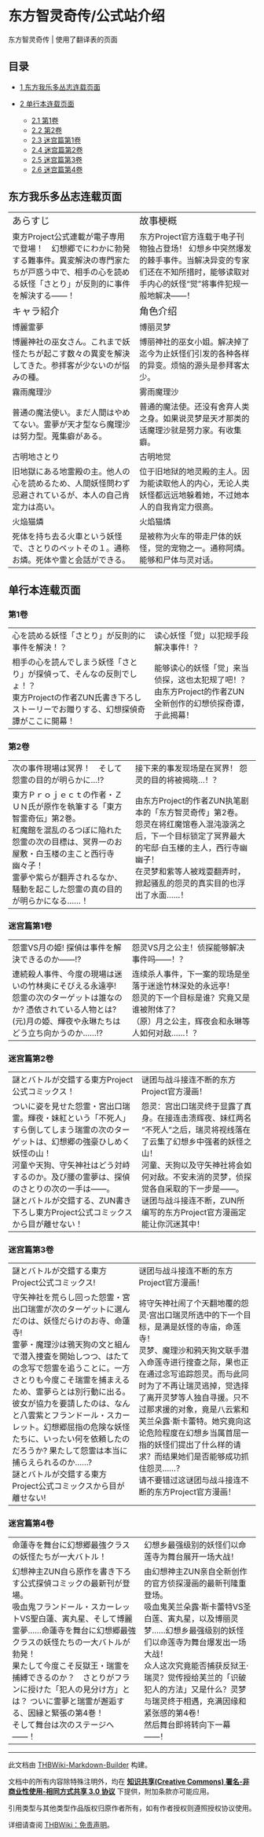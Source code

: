 # 东方智灵奇传/公式站介绍

<!-- source html: G:\repos\THBWiki-Markdown-Builder\THBWikiMarkdown\Temp\main\f\ff\ns0%3A%E4%B8%9C%E6%96%B9%E6%99%BA%E7%81%B5%E5%A5%87%E4%BC%A0%2F%E5%85%AC%E5%BC%8F%E7%AB%99%E4%BB%8B%E7%BB%8D.html -->

东方智灵奇传 | 使用了翻译表的页面

  
  

  


## 目录

- [1 东方我乐多丛志连载页面](#东方我乐多丛志连载页面)
- [2 单行本连载页面](#单行本连载页面)

  - [2.1 第1卷](#第1卷)
  - [2.2 第2卷](#第2卷)
  - [2.3 迷宫篇第1卷](#迷宫篇第1卷)
  - [2.4 迷宫篇第2卷](#迷宫篇第2卷)
  - [2.5 迷宫篇第3卷](#迷宫篇第3卷)
  - [2.6 迷宫篇第4卷](#迷宫篇第4卷)








## 东方我乐多丛志连载页面

<table><tbody><tr class="tt-content-header" id="东方我乐多丛志连载页面-1" data-pos="&#91;&quot;\u4e1c\u65b9\u6211\u4e50\u591a\u4e1b\u5fd7\u8fde\u8f7d\u9875\u9762&quot;,1&#93;"><td class="tt-jah" lang="ja"><div class="poem"><big>あらすじ</big></div></td><td class="tt-zhh" lang="zh"><div class="poem"><big>故事梗概</big></div></td></tr><tr class="tt-content" id="东方我乐多丛志连载页面-2" data-pos="&#91;&quot;\u4e1c\u65b9\u6211\u4e50\u591a\u4e1b\u5fd7\u8fde\u8f7d\u9875\u9762&quot;,2&#93;"><td class="tt-ja" lang="ja"><div class="poem">東方Project公式連載が電子専用で登場！　幻想郷でにわかに勃発する難事件。異変解決の専門家たちが戸惑う中で、相手の心を読める妖怪「さとり」が反則的に事件を解決する――！</div></td><td class="tt-zh" lang="zh"><div class="poem">东方Project官方连载于电子刊物独占登场！ 幻想乡中突然爆发的棘手事件。当解决异变的专家们还在不知所措时，能够读取对手内心的妖怪“觉”将事件犯规一般地解决——！</div></td></tr><tr class="tt-content-header" id="东方我乐多丛志连载页面-3" data-pos="&#91;&quot;\u4e1c\u65b9\u6211\u4e50\u591a\u4e1b\u5fd7\u8fde\u8f7d\u9875\u9762&quot;,3&#93;"><td class="tt-jah" lang="ja"><div class="poem"><big>キャラ紹介</big></div></td><td class="tt-zhh" lang="zh"><div class="poem"><big>角色介绍</big></div></td></tr><tr class="tt-content-header" id="东方我乐多丛志连载页面-4" data-pos="&#91;&quot;\u4e1c\u65b9\u6211\u4e50\u591a\u4e1b\u5fd7\u8fde\u8f7d\u9875\u9762&quot;,4&#93;"><td class="tt-jah" lang="ja"><div class="poem">博麗霊夢</div></td><td class="tt-zhh" lang="zh"><div class="poem">博丽灵梦</div></td></tr><tr class="tt-content" id="东方我乐多丛志连载页面-5" data-pos="&#91;&quot;\u4e1c\u65b9\u6211\u4e50\u591a\u4e1b\u5fd7\u8fde\u8f7d\u9875\u9762&quot;,5&#93;"><td class="tt-ja" lang="ja"><div class="poem">博麗神社の巫女さん。これまで妖怪たちが起こす数々の異変を解決してきた。参拝客が少ないのが悩みの種。</div></td><td class="tt-zh" lang="zh"><div class="poem">博丽神社的巫女小姐。解决掉了迄今为止妖怪们引发的各种各样的异变。烦恼的源头是参拜客太少。</div></td></tr><tr class="tt-content-header" id="东方我乐多丛志连载页面-6" data-pos="&#91;&quot;\u4e1c\u65b9\u6211\u4e50\u591a\u4e1b\u5fd7\u8fde\u8f7d\u9875\u9762&quot;,6&#93;"><td class="tt-jah" lang="ja"><div class="poem">霧雨魔理沙</div></td><td class="tt-zhh" lang="zh"><div class="poem">雾雨魔理沙</div></td></tr><tr class="tt-content" id="东方我乐多丛志连载页面-7" data-pos="&#91;&quot;\u4e1c\u65b9\u6211\u4e50\u591a\u4e1b\u5fd7\u8fde\u8f7d\u9875\u9762&quot;,7&#93;"><td class="tt-ja" lang="ja"><div class="poem">普通の魔法使い。まだ人間はやめてない。霊夢が天才型なら魔理沙は努力型。蒐集癖がある。</div></td><td class="tt-zh" lang="zh"><div class="poem">普通的魔法使。还没有舍弃人类之身。如果说灵梦是天才那类的话魔理沙就是努力家。有收集癖。</div></td></tr><tr class="tt-content-header" id="东方我乐多丛志连载页面-8" data-pos="&#91;&quot;\u4e1c\u65b9\u6211\u4e50\u591a\u4e1b\u5fd7\u8fde\u8f7d\u9875\u9762&quot;,8&#93;"><td class="tt-jah" lang="ja"><div class="poem">古明地さとり</div></td><td class="tt-zhh" lang="zh"><div class="poem">古明地觉</div></td></tr><tr class="tt-content" id="东方我乐多丛志连载页面-9" data-pos="&#91;&quot;\u4e1c\u65b9\u6211\u4e50\u591a\u4e1b\u5fd7\u8fde\u8f7d\u9875\u9762&quot;,9&#93;"><td class="tt-ja" lang="ja"><div class="poem">旧地獄にある地霊殿の主。他人の心を読めるため、人間妖怪問わず忌避されているが、本人の自己肯定力は高い。</div></td><td class="tt-zh" lang="zh"><div class="poem">位于旧地狱的地灵殿的主人。因为能读取他人的内心，无论人类妖怪都远远地躲着她，不过她本人的自我肯定力很高。</div></td></tr><tr class="tt-content-header" id="东方我乐多丛志连载页面-10" data-pos="&#91;&quot;\u4e1c\u65b9\u6211\u4e50\u591a\u4e1b\u5fd7\u8fde\u8f7d\u9875\u9762&quot;,10&#93;"><td class="tt-jah" lang="ja"><div class="poem">火焔猫燐</div></td><td class="tt-zhh" lang="zh"><div class="poem">火焰猫燐</div></td></tr><tr class="tt-content" id="东方我乐多丛志连载页面-11" data-pos="&#91;&quot;\u4e1c\u65b9\u6211\u4e50\u591a\u4e1b\u5fd7\u8fde\u8f7d\u9875\u9762&quot;,11&#93;"><td class="tt-ja" lang="ja"><div class="poem">死体を持ち去る火車という妖怪で、さとりのペットその１。通称お燐。死体や霊と会話ができる。</div></td><td class="tt-zh" lang="zh"><div class="poem">是被称为火车的带走尸体的妖怪，觉的宠物之一。通称阿燐。能够和尸体与灵对话。</div></td></tr></tbody></table>



## 单行本连载页面

### 第1卷

<table><tbody><tr class="tt-content-header" id="第1卷-1" data-pos="&#91;&quot;\u7b2c1\u5377&quot;,1&#93;"><td class="tt-jah" lang="ja"><div class="poem">心を読める妖怪「さとり」が反則的に事件を解決！？</div></td><td class="tt-zhh" lang="zh"><div class="poem">读心妖怪「觉」以犯规手段解决事件！？</div></td></tr><tr class="tt-content" id="第1卷-2" data-pos="&#91;&quot;\u7b2c1\u5377&quot;,2&#93;"><td class="tt-ja" lang="ja"><div class="poem">相手の心を読んでしまう妖怪「さとり」が探偵って、そんなの反則でしょ！？<br>東方Projectの作者ZUN氏書き下ろしストーリーでお贈りする、幻想探偵奇譚がここに開幕！</div></td><td class="tt-zh" lang="zh"><div class="poem">能够读心的妖怪「觉」来当侦探，这也太犯规了吧！？<br>由东方Project的作者ZUN全新创作的幻想侦探奇谭，于此揭幕！</div></td></tr></tbody></table>



### 第2卷

<table><tbody><tr class="tt-content-header" id="第2卷-1" data-pos="&#91;&quot;\u7b2c2\u5377&quot;,1&#93;"><td class="tt-jah" lang="ja"><div class="poem">次の事件現場は冥界！　そして怨霊の目的が明らかに…!?</div></td><td class="tt-zhh" lang="zh"><div class="poem">接下来的事发现场是在冥界！ 怨灵的目的将被揭晓…！？</div></td></tr><tr class="tt-content" id="第2卷-2" data-pos="&#91;&quot;\u7b2c2\u5377&quot;,2&#93;"><td class="tt-ja" lang="ja"><div class="poem">東方Ｐｒｏｊｅｃｔの作者・ＺＵＮ氏が原作を執筆する「東方智霊奇伝」第2巻。<br>紅魔館を混乱のるつぼに陥れた怨霊の次の目標は、冥界一のお屋敷・白玉楼の主こと西行寺幽々子！<br>霊夢や紫らが翻弄されるなか、騒動を起こした怨霊の真の目的が明らかになる……！</div></td><td class="tt-zh" lang="zh"><div class="poem">由东方Project的作者ZUN执笔剧本的「东方智灵奇传」第2卷。<br>怨灵在将红魔馆卷入混沌漩涡之后，下一个目标锁定了冥界最大的宅邸·白玉楼的主人，西行寺幽幽子！<br>在灵梦和紫等人被戏耍翻弄时，掀起骚乱的怨灵的真实目的也浮出了水面……！</div></td></tr></tbody></table>



### 迷宫篇第1卷

<table><tbody><tr class="tt-content-header" id="迷宫篇第1卷-1" data-pos="&#91;&quot;\u8ff7\u5bab\u7bc7\u7b2c1\u5377&quot;,1&#93;"><td class="tt-jah" lang="ja"><div class="poem">怨霊VS月の姫! 探偵は事件を解決できるのか――!?</div></td><td class="tt-zhh" lang="zh"><div class="poem">怨灵VS月之公主！侦探能够解决事件吗——！？</div></td></tr><tr class="tt-content" id="迷宫篇第1卷-2" data-pos="&#91;&quot;\u8ff7\u5bab\u7bc7\u7b2c1\u5377&quot;,2&#93;"><td class="tt-ja" lang="ja"><div class="poem">連続殺人事件、今度の現場は迷いの竹林奥にそびえる永遠亭!<br>怨霊の次のターゲットは誰なのか? 憑依されている人物とは?<br>(元)月の姫、輝夜や永琳たちはどう立ち向かうのか……!?</div></td><td class="tt-zh" lang="zh"><div class="poem">连续杀人事件，下一案的现场是坐落于迷途竹林深处的永远亭！<br>怨灵的下一个目标是谁？究竟又是谁被附体了？<br>（原）月之公主，辉夜会和永琳等人如何对敌……！？</div></td></tr></tbody></table>



### 迷宫篇第2卷

<table><tbody><tr class="tt-content-header" id="迷宫篇第2卷-1" data-pos="&#91;&quot;\u8ff7\u5bab\u7bc7\u7b2c2\u5377&quot;,1&#93;"><td class="tt-jah" lang="ja"><div class="poem">謎とバトルが交錯する東方Project公式コミックス！</div></td><td class="tt-zhh" lang="zh"><div class="poem">谜团与战斗接连不断的东方Project官方漫画！</div></td></tr><tr class="tt-content" id="迷宫篇第2卷-2" data-pos="&#91;&quot;\u8ff7\u5bab\u7bc7\u7b2c2\u5377&quot;,2&#93;"><td class="tt-ja" lang="ja"><div class="poem">ついに姿を見せた怨霊・宮出口瑞霊。輝夜・妹紅という「不死人」すら倒してしまう瑞霊の次のターゲットは、幻想郷の強豪ひしめく妖怪の山！<br>河童や天狗、守矢神社はどう対峙するのか。及び腰の霊夢は、探偵のさとりの次の一手は――。<br>謎とバトルが交錯する、ZUN書き下ろし東方Project公式コミックスから目が離せない！</div></td><td class="tt-zh" lang="zh"><div class="poem">怨灵：宫出口瑞灵终于显露了真身。在接连击溃辉夜、妹红两名“不死人”之后，瑞灵将视线落在了云集了幻想乡中强者的妖怪之山！<br>河童、天狗以及守矢神社将会如何对敌。不安未消的灵梦，侦探觉各自采取的下一步是——。<br>谜团与战斗接连不断，ZUN所编写的东方Project官方漫画定能让你沉迷其中！</div></td></tr></tbody></table>



### 迷宫篇第3卷

<table><tbody><tr class="tt-content-header" id="迷宫篇第3卷-1" data-pos="&#91;&quot;\u8ff7\u5bab\u7bc7\u7b2c3\u5377&quot;,1&#93;"><td class="tt-jah" lang="ja"><div class="poem">謎とバトルが交錯する東方Project公式コミックス!</div></td><td class="tt-zhh" lang="zh"><div class="poem">谜团与战斗接连不断的东方Project官方漫画！</div></td></tr><tr class="tt-content" id="迷宫篇第3卷-2" data-pos="&#91;&quot;\u8ff7\u5bab\u7bc7\u7b2c3\u5377&quot;,2&#93;"><td class="tt-ja" lang="ja"><div class="poem">守矢神社を荒らし回った怨霊・宮出口瑞霊が次のターゲットに選んだのは、妖怪だらけのお寺、命蓮寺!<br>霊夢・魔理沙は鴉天狗の文と組んで潜入捜査を開始しつつ、はたての念写で怨霊を追うことに。一方さとりも今度こそ瑞霊を捕まえるため、霊夢らとは別行動に出る。彼女が協力を要請したのは、なんと八雲紫とフランドール・スカーレット。幻想郷屈指の危険な妖怪たちに、いったい何を依頼したのだろうか? 果たして怨霊は本当に捕らえられるのか……?<br>謎とバトルが交錯する東方Project公式コミックスから目が離せない!</div></td><td class="tt-zh" lang="zh"><div class="poem">将守矢神社闹了个天翻地覆的怨灵·宫出口瑞灵所选中的下一个目标，是满是妖怪的寺庙，命莲寺！<br>灵梦、魔理沙和鸦天狗文联手潜入命莲寺进行搜查之际，果也正在通过念写追踪怨灵。而与此同时为了不再让瑞灵逃掉，觉选择了离开灵梦等人独自寻援。只不过那求援的对象，竟是八云紫和芙兰朵露·斯卡蕾特。她究竟向这论危险程度在幻想乡当属首屈一指的妖怪们提出了什么样的请求？而结果她们是否能够成功抓住怨灵……？<br>请不要错过这谜团与战斗接连不断的东方Project官方漫画！</div></td></tr></tbody></table>



### 迷宫篇第4卷

<table><tbody><tr class="tt-content-header" id="迷宫篇第4卷-1" data-pos="&#91;&quot;\u8ff7\u5bab\u7bc7\u7b2c4\u5377&quot;,1&#93;"><td class="tt-jah" lang="ja"><div class="poem">命蓮寺を舞台に幻想郷最強クラスの妖怪たちが一大バトル！</div></td><td class="tt-zhh" lang="zh"><div class="poem">幻想乡最强级别的妖怪们以命莲寺为舞台展开一场大战！</div></td></tr><tr class="tt-content" id="迷宫篇第4卷-2" data-pos="&#91;&quot;\u8ff7\u5bab\u7bc7\u7b2c4\u5377&quot;,2&#93;"><td class="tt-ja" lang="ja"><div class="poem">幻想神主ZUN自ら原作を書き下ろす公式探偵コミックの最新刊が登場。<br>吸血鬼フランドール・スカーレットVS聖白蓮、寅丸星、そして博麗霊夢……命蓮寺を舞台に幻想郷最強クラスの妖怪たちの一大バトルが勃発！<br>果たして今度こそ反獄王・瑞霊を捕縛できるのか？　さとりがフランに授けた「犯人の見分け方」とは？ ついに霊夢と瑞霊が邂逅する、因縁と緊張の第4巻！<br>そして舞台は次のステージへ――！</div></td><td class="tt-zh" lang="zh"><div class="poem">由幻想神主ZUN亲自全新创作的官方侦探漫画的最新刊隆重登场。<br>吸血鬼芙兰朵露·斯卡蕾特VS圣白莲、寅丸星，以及博丽灵梦……幻想乡最强级别的妖怪们以命莲寺为舞台爆发出一场大战！<br>众人这次究竟能否捕获反狱王·瑞灵？觉传授给芙兰的「识破犯人的方法」又是什么？灵梦与瑞灵终于相遇，充满因缘和紧张感的第4卷！<br>然后舞台即将转向下一幕——！</div></td></tr></tbody></table>


  
  

  





---

此文档由 [THBWiki-Markdown-Builder](https://github.com/Delsin-Yu/THBWiki-Markdown-Builder) 构建。

文档中的所有内容除特殊注明外，均在 [**知识共享(Creative Commons) 署名-非商业性使用-相同方式共享 3.0 协议**](https://creativecommons.org/licenses/by-sa/3.0/deed.zh-hans) 下提供，附加条款亦可能应用。

引用类型与其他类型作品版权归原作者所有，如有作者授权则遵照授权协议使用。

详细请查阅 [THBWiki：免责声明](https://thbwiki.cc/THBWiki:%E5%85%8D%E8%B4%A3%E5%A3%B0%E6%98%8E)。

